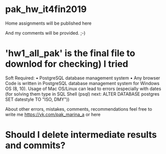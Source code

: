 # pak_hw_it4fin2019

Home assignments will be published here

And my comments will be provided. ;-)

# 'hw1_all_pak' is the final file to downlod for checking) I tried

Soft Required:
•	PostgreSQL database management system
•	Any browser
Code is written in PostgreSQL database management system for Windows OS (8, 10). Usage of Mac OS/Linux can lead to errors (especially with dates (for solving them type in SQL Shell (psql) next: ALTER DATABASE postgres SET datestyle TO "ISO, DMY"))

About other errors, mistakes, comments, recommendations feel free to write me https://vk.com/pak_marina_a or here

# Should I delete intermediate results and commits?
